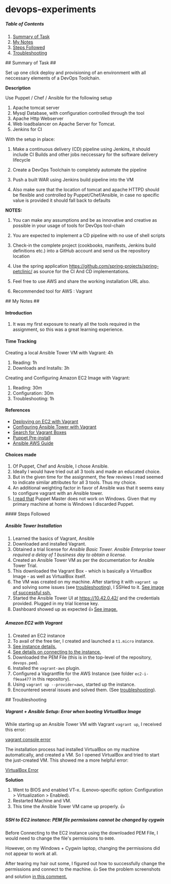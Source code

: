 # devops-experiments

##### Table of Contents  

1. [Summary of Task](#summary)
2. [My Notes](#mynotes)
  1. [Steps Followed](#stepsfollowed)
  2. [Troubleshooting](#troubleshooting)

<a name="summary"/>
## Summary of Task ##

Set up one click deploy and provisioning of an environment with all neccessary elements of a DevOps Toolchain.

**Description**

Use Puppet / Chef / Ansible for the following setup

1. Apache tomcat server
2. Mysql Database, with configuration controlled through the tool
3. Apache Http Webserver
4. Web loadbalancer on Apache Server for Tomcat.
5. Jenkins for CI
 
With the setup in place:

1. Make a continuous delivery (CD) pipeline using Jenkins, it should include CI Builds and other jobs neccessary for the software delivery lifecycle

2. Create a DevOps Toolchain to completely automate the pipeline
 
3. Push a built WAR using Jenkins build pipeline into the VM
 
4. Also make sure that the location of tomcat and apache HTTPD should be flexible and controlled by Puppet/Chef/Ansible, in case no specific value is provided it should fall back to defaults
 
**NOTES:**
 
1. You can make any assumptions and be as innovative and creative as possible in your usage of tools for DevOps tool-chain
 
2. You are expected to implement a CD pipeline with no use of shell scripts
 
3. Check-in the complete project (cookbooks, manifests, Jenkins build definitions etc.) into a GitHub account and send us the repository location
 
4. Use the spring application https://github.com/spring-projects/spring-petclinic/ as source for the CI And CD implementations.

5. Feel free to use AWS and share the working installation URL also.

6. Recommended tool for AWS : Vagrant

<a name="mynotes"/>
## My Notes ##

#### Introduction

1. It was my first exposure to nearly all the tools required in the assignment, so this was a great learning experience. 


#### Time Tracking

Creating a local Ansible Tower VM with Vagrant: 4h

1. Reading: 1h
2. Downloads and Installs: 3h

Creating and Configuring Amazon EC2 Image with Vagrant:

1. Reading: 30m
2. Configuration: 30m
3. Troubleshooting: 1h


#### References

* [Deploying on EC2 with Vagrant](http://www.iheavy.com/2014/01/16/how-to-deploy-on-amazon-ec2-with-vagrant/)
* [Configuring Ansible Tower with Vagrant](https://www.ansible.com/tower-trial)
* [Search for Vagrant Boxes](https://atlas.hashicorp.com/boxes/search)
* [Puppet Pre-install](https://docs.puppetlabs.com/puppet/3.8/reference/pre_install.html#standalone-puppet)
* [Ansible AWS Guide](http://docs.ansible.com/ansible/guide_aws.html)


#### Choices made 

1. Of Puppet, Chef and Ansible, I chose Ansible. 
2. Ideally I would have tried out all 3 tools and made an educated choice. 
3. But in the given time for the assignment, the few reviews I read seemed to indicate similar attributes for all 3 tools. Thus my choice.
4. An additional weighting factor in favor of Ansible was that it seems easy to configure vagrant with an Ansible tower. 
5. [I read that](https://docs.puppetlabs.com/puppet/3.8/reference/pre_install.html#standalone-puppet) Puppet Master does not work on Windows. Given that my primary machine at home is Windows I discarded Puppet. 

<a name="stepsfollowed"/>
#### Steps Followed

##### Ansible Tower Installation

1. Learned the basics of Vagrant, Ansible 
2. Downloaded and installed Vagrant. 
3. Obtained a trial license for *Ansible Basic Tower. Ansible Enterprise tower required a delay of 1 business day to obtain a license.*
2. Created an Ansible Tower VM as per the documentation for Ansible Tower Trial. 
3. This downloaded the Vagrant Box - which is basically a VirtualBox Image - as well as VirtualBox itself. 
4. The VM was created on my machine. After starting it with `vagrant up` and solving some issues (see [troubleshooting](#troubleshooting)), I SSHed to it. [See image of successful ssh.](https://cloud.githubusercontent.com/assets/13379978/14041895/1f19ad90-f29b-11e5-9c70-c4429e773de7.png)
3. Started the Ansible Tower UI at https://10.42.0.42/ and the credentials provided. Plugged in my trial license key. 
4. Dashboard showed up as expected :+1: [See image.](https://cloud.githubusercontent.com/assets/13379978/14042281/8134348e-f29e-11e5-9796-a826143f2d9d.png)

##### Amazon EC2 with Vagrant

1. Created an EC2 instance 
  1. To avail of the free tier, I created and launched a `t1.micro` instance.
  2. [See instance details.](https://cloud.githubusercontent.com/assets/13379978/14042720/9e06ccb2-f2a2-11e5-9dcf-69204bba0f64.png)
  3. [See details on connecting to the instance.](https://cloud.githubusercontent.com/assets/13379978/14042786/403ff40e-f2a3-11e5-9e84-b848c04d1233.png)
  4. Downloaded the PEM File (this is in the top-level of the repository, `devops.pem`).
2. Installed the `vagrant-aws` plugin. 
3. Configured a Vagrantfile for the AWS Instance (see folder `ec2-i-f9eaa477` in this repository). 
4. Using `vagrant up --provider=aws`, started up the instance. 
5. Encountered several issues and solved them. (See [troubleshooting](#troubleshooting)).

<a name="troubleshooting"/>
## Troubleshooting

##### Vagrant + Ansible Setup: Error when booting VirtualBox Image
While starting up an Ansible Tower VM with Vagrant `vagrant up`, I received this error:

[vagrant console error](https://cloud.githubusercontent.com/assets/13379978/14041575/3da148d4-f298-11e5-8bbb-75a9c7e0ffd0.PNG)

The installation process had installed VirtualBox on my machine automatically, and created a VM. So I opened VirtualBox and tried to start the just-created VM. 
This showed me a more helpful error:

[VirtualBox Error](https://cloud.githubusercontent.com/assets/13379978/14041574/3d9f228e-f298-11e5-9c2b-ace976d11413.PNG)

**Solution**

1. Went to BIOS and enabled VT-x. (Lenovo-specific option: Configuration > Virtualization > Enabled). 
2. Restarted Machine and VM. 
3. This time the Ansible Tower VM came up properly. :+1:

##### SSH to EC2 instance: PEM file permissions cannot be changed by cygwin

Before Connecting to the EC2 instance using the downloaded PEM File, I would need to change the file's permissions to `0400`. 

However, on my Windows + Cygwin laptop, changing the permissions did not appear to work at all.

After tearing my hair out some, I figured out how to successfully change the permissions and connect to the machine. :+1:
See the problem screenshots and solution [in this comment.](https://github.com/savishy/devops-experiments/issues/1#issuecomment-201237692) 
